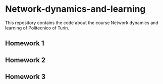 # Network-dynamics-and-learning
This repository contains the code about the course Network dynamics and learning of Politecnico of Turin.


## Homework 1

## Homework 2

## Homework 3

